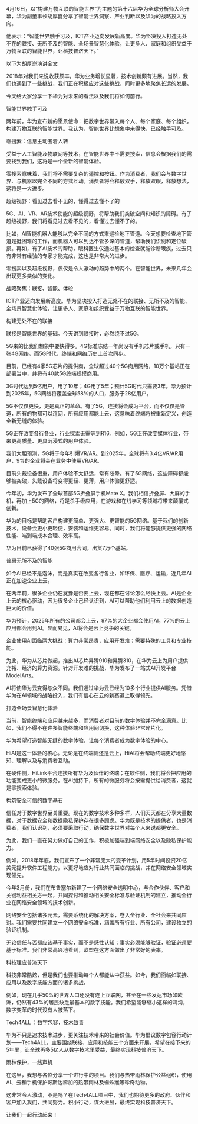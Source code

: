 ﻿4月16日，以“构建万物互联的智能世界”为主题的第十六届华为全球分析师大会开幕，华为副董事长胡厚崑分享了智能世界洞察、产业判断以及华为的战略投入方向。





他表示：“智能世界触手可及，ICT产业迈向发展新高度。华为坚决投入打造无处不在的联接、无所不及的智能、全场景智慧化体验，让更多人、家庭和组织受益于万物互联的智能世界，让科技普济天下。”




以下为胡厚崑演讲全文




2018年对我们来说收获颇丰，华为业务增长显著，技术创新颇有进展。当然，我们也遇到了一些挑战，我们正在积极应对这些挑战，同时更多地聚焦长远的发展。




今天给大家分享一下华为对未来的看法以及我们将如何前行。




智能世界触手可及







两年前，华为宣布新的愿景使命：把数字世界带入每个人、每个家庭、每个组织，构建万物互联的智能世界。我认为，智能世界比想象中来得快，已经触手可及。




零搜索：信息主动围着人转


受益于人工智能及物联网等技术，在智能世界中不需要搜索，信息会根据我们的需要找到我们，这将是一个全新的智能体验。




零搜索意味着，我们将不需要复杂的遥控和按钮。作为消费者，我们会与数字世界、与机器以完全不同的方式互动。消费者将会释放双手，释放双眼，释放想法，这将是一大进步。

超级视野：看见过去看不见的，懂得过去懂不了的


5G、AI、VR、AR技术使能的超级视野，将帮助我们突破空间和知识的障碍。有了超级视野，我们将看见过去看不见的，看懂过去懂不了的。







比如，AI智能机器人能够以完全不同的方式来巡检地下管道。今天想要检查地下管道是挺困难的工作，而机器人可以到达不管多深的管道，帮助我们识别和定位破损。再如，有了AI技术的帮助，眼科医生仅通过基本的检查就能诊断眼疾，过去只有非常有经验的专家才能完成，这也是非常大的进步。




零搜索以及超级视野，仅仅是令人激动的趋势中的两个。在智能世界，未来几年会出现更多类似的变化。


战略聚焦：联接、智能、体验




 




ICT产业迈向发展新高度。华为坚决投入打造无处不在的联接、无所不及的智能、全场景智慧化体验，让更多人、家庭和组织受益于万物互联的智能世界。




构建无处不在的联接


联接是智能世界的基础。今天讲到联接时，必然绕不过5G。







5G来的比我们想象中要快得多。4G标准冻结一年尚没有手机芯片或手机，只有一张4G网络。而5G时代，终端和网络历史上首次同步。




目前，已经有4家5G芯片的提供商，全球超过40个5G商用网络，10万个基站正在部署当中，并将有40款5G终端规模商用。




3G时代达到5亿用户，用了10年；4G用了5年；预计5G时代只需要3年。华为预计到2025年，5G网络将覆盖全球58%的人口，服务于28亿用户。




5G不仅仅更快，更是真正的革命。有了5G，连接将会成为平台，而不仅仅是管道，所有的物都可以连网，所有应用都能上云，这意味着终端将被重新定义，创造全新无缝的体验。









5G正在改变各行各业，行业探索无需等到R16。例如，5G正在改变媒体行业，带来更高质量、更具沉浸式的用户体验。




我们大胆预测，5G将于今年引爆VR/AR。到2025年，全球将有3.4亿VR/AR用户，9%的企业将会在业务中使用VR/AR。


目前头戴设备很重，用户体验不太舒适，常有眩晕。有了5G网络，这些障碍都能够被突破，头戴设备将变得更轻、更薄，用户体验更舒适。




今年初，华为发布了全球首部5G折叠屏手机Mate X。我们相信折叠屏、大屏的手机，再加上5G的网络，将是杀手级应用，在游戏和在线学习等领域将带来颠覆式创新。




华为的目标是帮助客户构建更简单、更强大、更智能的5G网络。基于我们的创新技术，设备会更小更轻便，安装和运维更容易。同时，我们将能够提供更强的网络性能、端到端成本合理、效率高。




华为目前已获得了40张5G商用合同，出货7万个基站。


普惠无所不及的智能




如今AI已经不是泡沫，而是真实在改变各行各业，如环保、医疗、运输，近几年AI正在加速企业上云。




在两年前，很多企业仍在犹豫是否要上云，现在都在讨论怎么尽快上云。AI是企业上云的核心驱动，因为很多企业己经认识到，AI可以帮助他们利用云上的数据创造巨大的价值。






华为预计，2025年所有的公司都会上云，97%的大企业都会使用AI，77%的云上应用都会用到AI。显而易见，AI将会是云上竞争的关键。




企业使用AI面临两大挑战：算力非常昂贵，应用开发难；需要特殊的工具和专业技能。




为此，华为从芯片做起，推出AI芯片昇腾910和昇腾310，在华为云上为用户提供充裕、经济的算力资源。针对开发难的挑战，华为发布了一站式AI开发平台ModelArts。




AI将使华为云变得与众不同。我们通过华为云已经为10多个行业提供AI服务。凭借华为在AI领域的战略投入，我们有信心在云的新赛道上取得领先。


打造全场景智慧化体验




当前，智能终端和应用越来越多，而消费者对目前的数字体验并不完全满意。比如，我们不得不在许多智能终端和应用间切换，这种体验非常碎片化。







华为希望打造智能无缝的数字体验，让每个消费者成为数字体验的中心。




HiAI是这一体验的核心。无论是在终端侧还是云上，HiAI将会帮助终端更好地感知、理解以及与消费者互动。




在硬件侧，HiLink平台连接所有华为及伙伴的终端；在软件侧，我们将会把应用的功能变成更小的微服务。在AI加持下，所有的微服务将会按需提供给消费者，这就是零搜索体验。


构筑安全可信的数字基石




信任对于数字世界至关重要。现在的数字技术多种多样，人们天天都在分享大量数据，对于数据安全和数据隐私保护存在很多顾虑。华为既是技术的提供者，也是消费者，我们认识到，必须要采取行动，确保数字世界对每个人来说都更安全。


为此，我们一直在努力做好自己的工作，积极加强端到端网络安全以及隐私保护能力。




例如，2018年年底，我们宣布了一个非常庞大的变革计划，用5年时间投资20亿美元提升软件工程能力，以更好地应对行业共同面临的挑战，并在网络安全领域实现领先。




今年3月份，我们在布鲁塞尔新建了一个网络安全透明中心，与合作伙伴、客户和关键利益相关方一起，共同探讨和推动相关安全标准与验证机制的建立，推动全行业在网络安全领域的技术创新。


网络安全包括诸多元素，需要系统化的解决方案，卷入全行业、全社会来共同应对。我们需要共同建立一个网络安全标准，涵盖所有行业、所有公司，建设独立的验证机制。


无论信任与否都应该基于事实，而不是感性认知；事实必须能够验证，验证必须要基于标准。我们非常高兴地看到，欧盟在这方面做出了非常好的表率。




科技理应普济天下




科技非常酷炫，但是我们也要推动每个人都能从中获益。如今，我们面临如联接、应用以及数字技能方面的诸多挑战。



例如，现在几乎50%的世界人口还没有连上互联网，甚至在一些发达市场如欧洲，仍然有43%的居民缺乏最基本的数字技能。我们希望能够缩小这样的鸿沟，数字变革的时代没有人被落下。




Tech4ALL ：数字包容，技术致善








华为不只是追求技术进步，更关注技术带来的社会价值。华为倡议数字包容行动计划——Tech4ALL，主要围绕联接、应用和技能三个方面来开展，希望在接下来的5年里，让全球再多5亿人从数字技术里受益，最终实现科技普济天下。




雨林保护，一线声机




在这里，我想与各位分享一个进行中的项目。我们与热带雨林保护公益组织，使用AI、云和手机保护哥斯达黎加的热带雨林及蜘蛛猴等珍奇动物。






 

 


这非常令人激动，不是吗？在Tech4ALL项目中，我们也期待更多的政府、伙伴和客户加入我们，共同努力。积小行动，谋大进展，最终实现科技普济天下。




让我们一起行动起来！

 